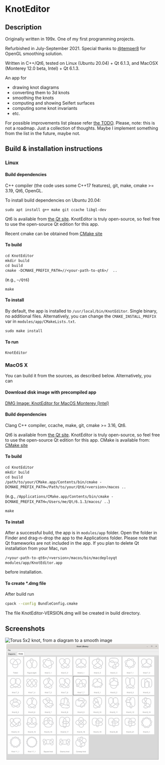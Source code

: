 # KnotEditor

## Description

Originally written in 199x. One of my first programming projects.

Refurbished in July-September 2021. Special thanks to [@temper8]( https://github.com/temper8 ) for OpenGL smoothing solution.

Written in C++/Qt6, tested on Linux (Ubuntu 20.04) + Qt 6.1.3, and MacOSX (Monterey 12.0 beta, Intel) + Qt 6.1.3.

An app for

* drawing knot diagrams
* converting them to 3d knots
* smoothing the knots
* computing and showing Seifert surfaces
* computing some knot invariants
* etc.

For possible improvements list please refer [the TODO](https://github.com/Mathesis-Software/KnotEditor/blob/master/doc/TODO.md). Please, note: this is not a roadmap. Just a collection of thoughts. Maybe I implement something from the list in the future, maybe not.

## Build & installation instructions

### Linux

#### Build dependencies

C++ compiler (the code uses some C++17 features), git, make, cmake >= 3.19, Qt6, OpenGL.

To install build dependencies on Ubuntu 20.04:
```
sudo apt install g++ make git ccache libgl-dev
```

Qt6 is available from [the Qt site](https://www.qt.io/download). KnotEditor is truly open-source, so feel free to use the open-source Qt edition for this app.

Recent cmake can be obtained from [CMake site](https://cmake.org/download/) 

#### To build
```
cd KnotEditor
mkdir build
cd build
cmake -DCMAKE_PREFIX_PATH=//<your-path-to-qt6>/  ..
```
(e.g., `~/Qt6`)
```
make
```

#### To install
By default, the app is installed to `/usr/local/bin/KnotEditor`. Single binary, no additional files. Alternatively, you can change the `CMAKE_INSTALL_PREFIX` var in `modules/app/CMakeLists.txt`.
```
sudo make install
```

#### To run
```
KnotEditor
```

### MacOS X

You can build it from the sources, as described below. Alternatively, you can

#### Download disk image with precompiled app

[DMG Image: KnotEditor for MacOS Monterey (Intel)](https://github.com/Mathesis-Software/KnotEditor/blob/master/pre-built/KnotEditor-1.0.20210910.dmg?raw=true)

#### Build dependencies

Clang C++ compiler, ccache, make, git, cmake >= 3.16, Qt6.

Qt6 is available from [the Qt site](https://www.qt.io/download). KnotEditor is truly open-source, so feel free to use the open-source Qt edition for this app.
CMake is available from: [CMake site](https://cmake.org/download/)

#### To build
```
cd KnotEditor
mkdir build
cd build
/path/to/your/CMake.app/Contents/bin/cmake -DCMAKE_PREFIX_PATH=/Path/to/your/Qt6/<version>/macos ..
```
(e.g., `/Applications/CMake.app/Contents/bin/cmake -DCMAKE_PREFIX_PATH=/Users/me/Qt/6.1.3/macos/ ..`)
```
make
```

#### To install

After a successful build, the app is in ```modules/app``` folder. Open the folder in Finder and drag-n-drop the app to the Applications folder. Please note that Qt frameworks are not included in the app. If you plan to delete Qt installation from your Mac, run
```
/<your-path-to-qt6>/<version>/macos/bin/macdeployqt modules/app/KnotEditor.app
```
before installation.

#### To create *.dmg file
After build run
```bash
cpack --config BundleConfig.cmake
```
The file KnotEditor-VERSION.dmg will be created in build directory.

## Screenshots

![Torus 5x2 knot, from a diagram to a smooth image](https://github.com/Mathesis-Software/KnotEditor/blob/master/screenshots/2021-09-10.png?raw=true)
![Knot library](https://github.com/Mathesis-Software/KnotEditor/blob/master/screenshots/2021-09-10-library.png?raw=true)
